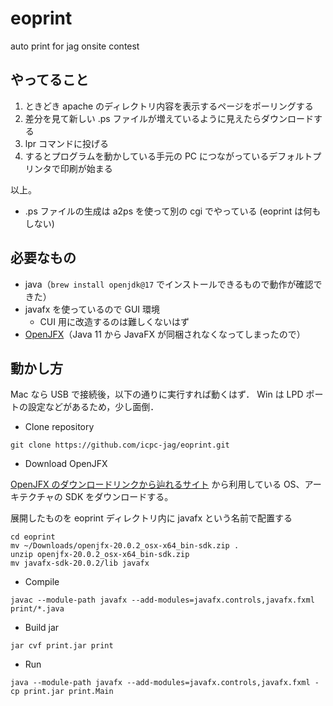 eoprint
=======

auto print for jag onsite contest

やってること
------------

1. ときどき apache のディレクトリ内容を表示するページをポーリングする
2. 差分を見て新しい .ps ファイルが増えているように見えたらダウンロードする
3. lpr コマンドに投げる
4. するとプログラムを動かしている手元の PC につながっているデフォルトプリンタで印刷が始まる

以上。

* .ps ファイルの生成は a2ps を使って別の cgi でやっている (eoprint は何もしない)

必要なもの
----------

* java（`brew install openjdk@17` でインストールできるもので動作が確認できた）
* javafx を使っているので GUI 環境
  * CUI 用に改造するのは難しくないはず
* [OpenJFX](https://gluonhq.com/products/javafx/)（Java 11 から JavaFX が同梱されなくなってしまったので）

動かし方
---------

Mac なら USB で接続後，以下の通りに実行すれば動くはず．
Win は LPD ポートの設定などがあるため，少し面倒．

* Clone repository
```
git clone https://github.com/icpc-jag/eoprint.git
```

* Download OpenJFX

 [OpenJFX のダウンロードリンクから辿れるサイト](https://gluonhq.com/products/javafx/) から利用している OS、アーキテクチャの SDK をダウンロードする。

展開したものを eoprint ディレクトリ内に javafx という名前で配置する

```
cd eoprint
mv ~/Downloads/openjfx-20.0.2_osx-x64_bin-sdk.zip .
unzip openjfx-20.0.2_osx-x64_bin-sdk.zip
mv javafx-sdk-20.0.2/lib javafx

```

* Compile
```
javac --module-path javafx --add-modules=javafx.controls,javafx.fxml print/*.java
```

* Build jar
```
jar cvf print.jar print
```

* Run
```
java --module-path javafx --add-modules=javafx.controls,javafx.fxml -cp print.jar print.Main
```
